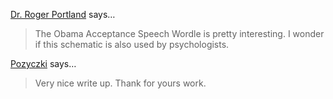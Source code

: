 <a href="http://www.pdxsmiles.com/dental-implants-portland/" rel="nofollow noopener" target="_blank">Dr. Roger Portland</a> says…
>	<p>The Obama Acceptance Speech Wordle is pretty interesting. I wonder if this schematic is also used by psychologists.</p>

<a href="http://mkredyty.net" rel="nofollow noopener" target="_blank">Pozyczki</a> says…
>	<p>Very nice write up. Thank for yours work.</p>
>	<p> </p>
